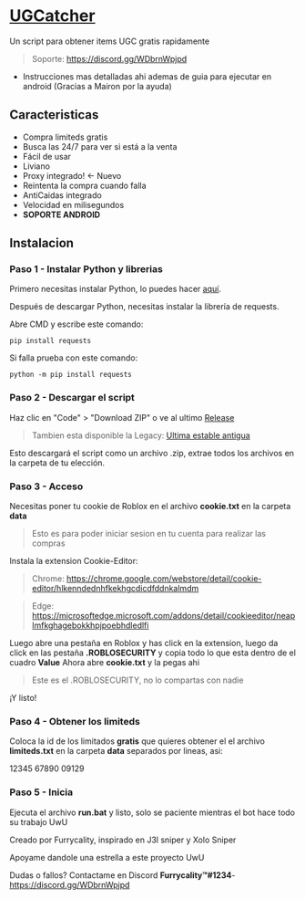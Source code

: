 
# [UGCatcher]((https://rblx.furrycality.pw))
Un script para obtener items UGC gratis rapidamente
> Soporte: https://discord.gg/WDbrnWpjpd
  - Instrucciones mas detalladas ahi ademas de guia para ejecutar en android (Gracias a Mairon por la ayuda)

## Caracteristicas

* Compra limiteds gratis
* Busca las 24/7 para ver si está a la venta
* Fácil de usar
* Liviano
* Proxy integrado! <- Nuevo
* Reintenta la compra cuando falla
* AntiCaidas integrado
* Velocidad en milisegundos
* **SOPORTE ANDROID**

## Instalacion

### Paso 1 - Instalar Python y librerias
Primero necesitas instalar Python, lo puedes hacer [aquí](https://www.python.org/downloads/). 

Después de descargar Python, necesitas instalar la librería de requests. 

Abre CMD y escribe este comando:
```batch
pip install requests
```

Si falla prueba con este comando:
```
python -m pip install requests
```

### Paso 2 - Descargar el script
Haz clic en "Code" > "Download ZIP" o ve al ultimo [Release](https://github.com/Furrycality/UGCatcher/releases/tag/3.0)
> Tambien esta disponible la Legacy: [Ultima estable antigua](https://github.com/Furrycality/UGCatcher/releases/tag/legacy)

Esto descargará el script como un archivo .zip, extrae todos los archivos en la carpeta de tu elección.

### Paso 3 - Acceso
Necesitas poner tu cookie de Roblox en el archivo **cookie.txt** en la carpeta **data**
> Esto es para poder iniciar sesion en tu cuenta para realizar las compras

Instala la extension Cookie-Editor:
> Chrome: https://chrome.google.com/webstore/detail/cookie-editor/hlkenndednhfkekhgcdicdfddnkalmdm

> Edge: https://microsoftedge.microsoft.com/addons/detail/cookieeditor/neaplmfkghagebokkhpjpoebhdledlfi

Luego abre una pestaña en Roblox y has click en la extension, luego da click en las pestaña **.ROBLOSECURITY** y copia todo lo que esta dentro de el cuadro **Value**
Ahora abre **cookie.txt** y la pegas ahi

> Este es el .ROBLOSECURITY, no lo compartas con nadie

¡Y listo!

### Paso 4 - Obtener los limiteds
Coloca la id de los limitados **gratis** que quieres obtener el el archivo **limiteds.txt** en la carpeta **data** separados por lineas, asi:

12345
67890
09129

### Paso 5 - Inicia
Ejecuta el archivo **run.bat** y listo, solo se paciente mientras el bot hace todo su trabajo UwU

Creado por Furrycality, inspirado en J3l sniper y Xolo Sniper

Apoyame dandole una estrella a este proyecto UwU

Dudas o fallos? Contactame en Discord **Furrycality™#1234**- https://discord.gg/WDbrnWpjpd
